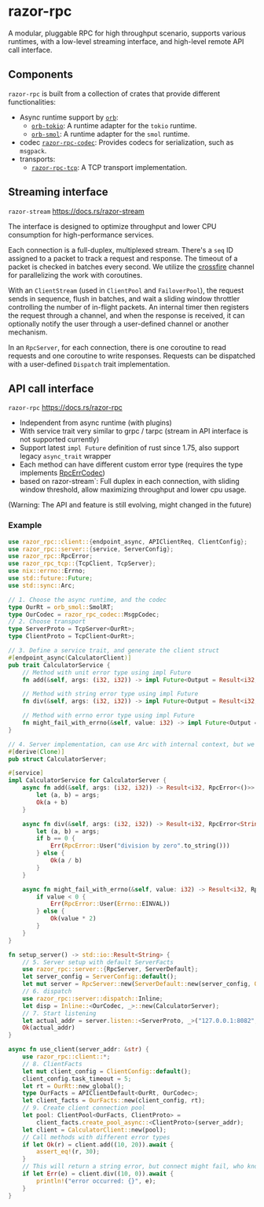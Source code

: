 # razor-rpc

A modular, pluggable RPC for high throughput scenario, supports various runtimes,
with a low-level streaming interface, and high-level remote API call interface.

## Components

`razor-rpc` is built from a collection of crates that provide different functionalities:

- Async runtime support by [`orb`](https://docs.rs/orb):
  - [`orb-tokio`](https://docs.rs/orb-tokio): A runtime adapter for the `tokio` runtime.
  - [`orb-smol`](https://docs.rs/orb-smol): A runtime adapter for the `smol` runtime.
- codec  [`razor-rpc-codec`](https://docs.rs/razor-rpc-codec): Provides codecs for serialization, such as `msgpack`.
- transports:
  - [`razor-rpc-tcp`](https://docs.rs/razor-rpc-tcp): A TCP transport implementation.

## Streaming interface

`razor-stream` <https://docs.rs/razor-stream>

The interface is designed to optimize throughput and lower
CPU consumption for high-performance services.

Each connection is a full-duplex, multiplexed stream.
There's a `seq` ID assigned to a packet to track
a request and response. The timeout of a packet is checked in batches every second.
We utilize the [crossfire](https://docs.rs/crossfire) channel for parallelizing the work with
coroutines.

With an `ClientStream` (used in `ClientPool` and `FailoverPool`), the request sends in sequence, flush in batches,
 and wait a sliding window throttler controlling the number of in-flight packets.
An internal timer then registers the request through a channel, and when the response is received,
 it can optionally notify the user through a user-defined channel or another mechanism.

In an `RpcServer`, for each connection, there is one coroutine to read requests and one
coroutine to write responses. Requests can be dispatched with a user-defined
`Dispatch` trait implementation.

## API call interface

`razor-rpc` <https://docs.rs/razor-rpc>

- Independent from async runtime (with plugins)
- With service trait very similar to grpc / tarpc (stream in API interface is not supported
currently)
- Support latest `impl Future` definition of rust since 1.75, also support legacy `async_trait`
wrapper
- Each method can have different custom error type (requires the type implements [RpcErrCodec](https://docs.rs/razor-stream/latest/razor_stream/error/trait.RpcErrCodec.html))
- based on razor-stream`: Full duplex in each connection, with sliding window threshold, allow maximizing throughput and lower cpu usage.

(Warning: The API and feature is still evolving, might changed in the future)

### Example

```rust
use razor_rpc::client::{endpoint_async, APIClientReq, ClientConfig};
use razor_rpc::server::{service, ServerConfig};
use razor_rpc::RpcError;
use razor_rpc_tcp::{TcpClient, TcpServer};
use nix::errno::Errno;
use std::future::Future;
use std::sync::Arc;

// 1. Choose the async runtime, and the codec
type OurRt = orb_smol::SmolRT;
type OurCodec = razor_rpc_codec::MsgpCodec;
// 2. Choose transport
type ServerProto = TcpServer<OurRt>;
type ClientProto = TcpClient<OurRt>;

// 3. Define a service trait, and generate the client struct
#[endpoint_async(CalculatorClient)]
pub trait CalculatorService {
    // Method with unit error type using impl Future
    fn add(&self, args: (i32, i32)) -> impl Future<Output = Result<i32, RpcError<()>>> + Send;

    // Method with string error type using impl Future
    fn div(&self, args: (i32, i32)) -> impl Future<Output = Result<i32, RpcError<String>>> + Send;

    // Method with errno error type using impl Future
    fn might_fail_with_errno(&self, value: i32) -> impl Future<Output = Result<i32, RpcError<Errno>>> + Send;
}

// 4. Server implementation, can use Arc with internal context, but we are a simple demo
#[derive(Clone)]
pub struct CalculatorServer;

#[service]
impl CalculatorService for CalculatorServer {
    async fn add(&self, args: (i32, i32)) -> Result<i32, RpcError<()>> {
        let (a, b) = args;
        Ok(a + b)
    }

    async fn div(&self, args: (i32, i32)) -> Result<i32, RpcError<String>> {
        let (a, b) = args;
        if b == 0 {
            Err(RpcError::User("division by zero".to_string()))
        } else {
            Ok(a / b)
        }
    }

    async fn might_fail_with_errno(&self, value: i32) -> Result<i32, RpcError<Errno>> {
        if value < 0 {
            Err(RpcError::User(Errno::EINVAL))
        } else {
            Ok(value * 2)
        }
    }
}

fn setup_server() -> std::io::Result<String> {
    // 5. Server setup with default ServerFacts
    use razor_rpc::server::{RpcServer, ServerDefault};
    let server_config = ServerConfig::default();
    let mut server = RpcServer::new(ServerDefault::new(server_config, OurRt::new_global()));
    // 6. dispatch
    use razor_rpc::server::dispatch::Inline;
    let disp = Inline::<OurCodec, _>::new(CalculatorServer);
    // 7. Start listening
    let actual_addr = server.listen::<ServerProto, _>("127.0.0.1:8082", disp)?;
    Ok(actual_addr)
}

async fn use_client(server_addr: &str) {
    use razor_rpc::client::*;
    // 8. ClientFacts
    let mut client_config = ClientConfig::default();
    client_config.task_timeout = 5;
    let rt = OurRt::new_global();
    type OurFacts = APIClientDefault<OurRt, OurCodec>;
    let client_facts = OurFacts::new(client_config, rt);
    // 9. Create client connection pool
    let pool: ClientPool<OurFacts, ClientProto> =
        client_facts.create_pool_async::<ClientProto>(server_addr);
    let client = CalculatorClient::new(pool);
    // Call methods with different error types
    if let Ok(r) = client.add((10, 20)).await {
        assert_eq!(r, 30);
    }
    // This will return a string error, but connect might fail, who knows
    if let Err(e) = client.div((10, 0)).await {
        println!("error occurred: {}", e);
    }
}
```

